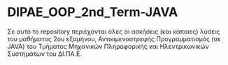 # DIPAE_OOP_2nd_Term-JAVA

Σε αυτό το repository περιέχονται όλες οι ασκήσεις (και κάποιες) λύσεις του μαθήματος 2ου εξαμήνου, Αντικιμενοστρεφής Προγραμματισμός (σε JAVA) του Τμήματος Μηχανικών Πληροφορικής και Ηλεντρικωνικών Συστημάτων του ΔΙ.ΠΑ.Ε.
